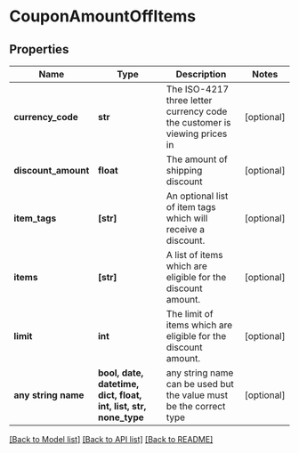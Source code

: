 # CouponAmountOffItems


## Properties
Name | Type | Description | Notes
------------ | ------------- | ------------- | -------------
**currency_code** | **str** | The ISO-4217 three letter currency code the customer is viewing prices in | [optional] 
**discount_amount** | **float** | The amount of shipping discount | [optional] 
**item_tags** | **[str]** | An optional list of item tags which will receive a discount. | [optional] 
**items** | **[str]** | A list of items which are eligible for the discount amount. | [optional] 
**limit** | **int** | The limit of items which are eligible for the discount amount. | [optional] 
**any string name** | **bool, date, datetime, dict, float, int, list, str, none_type** | any string name can be used but the value must be the correct type | [optional]

[[Back to Model list]](../README.md#documentation-for-models) [[Back to API list]](../README.md#documentation-for-api-endpoints) [[Back to README]](../README.md)


